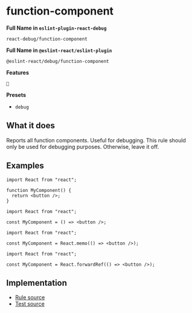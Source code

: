 # function-component

**Full Name in `eslint-plugin-react-debug`**

```plain copy
react-debug/function-component
```

**Full Name in `@eslint-react/eslint-plugin`**

```plain copy
@eslint-react/debug/function-component
```

**Features**

`🐞`

**Presets**

- `debug`

## What it does

Reports all function components. Useful for debugging. This rule should only be used for debugging purposes. Otherwise, leave it off.

## Examples

```tsx
import React from "react";

function MyComponent() {
  return <button />;
}
```

```tsx
import React from "react";

const MyComponent = () => <button />;
```

```tsx
import React from "react";

const MyComponent = React.memo(() => <button />);
```

```tsx
import React from "react";

const MyComponent = React.forwardRef(() => <button />);
```

## Implementation

- [Rule source](https://github.com/Rel1cx/eslint-react/tree/main/packages/plugins/eslint-plugin-react-debug/src/rules/function-component.ts)
- [Test source](https://github.com/Rel1cx/eslint-react/tree/main/packages/plugins/eslint-plugin-react-debug/src/rules/function-component.spec.ts)
